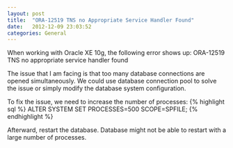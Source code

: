 ```yaml
---
layout: post
title:  "ORA-12519 TNS no Appropriate Service Handler Found"
date:   2012-12-09 23:03:52
categories: General
---
```


When working with Oracle XE 10g, the following error shows up:
ORA-12519 TNS no appropriate service handler found

The issue that I am facing is that too many database connections are opened simultaneously. We could use database connection pool to solve the issue or simply modify the database system configuration.

To fix the issue, we need to increase the number of processes:
{% highlight sql %}
ALTER SYSTEM SET PROCESSES=500 SCOPE=SPFILE;
{% endhighlight %}

Afterward, restart the database. Database might not be able to restart with a large number of processes.